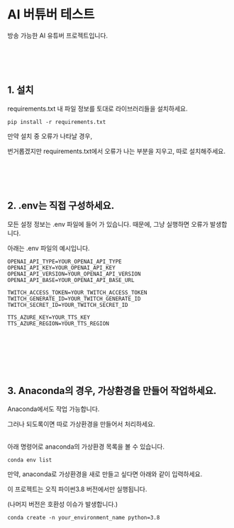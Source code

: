 # AI 버튜버 테스트

방송 가능한 AI 유튜버 프로젝트입니다.
<br><br><br><br><br>

## 1. 설치
requirements.txt 내 파일 정보를 토대로 라이브러리들을 설치하세요.

```
pip install -r requirements.txt
```

만약 설치 중 오류가 나타날 경우, 

번거롭겠지만 requirements.txt에서 오류가 나는 부분을 지우고, 따로 설치해주세요.
<br><br><br><br><br>

## 2. .env는 직접 구성하세요.
모든 설정 정보는 .env 파일에 들어 가 있습니다.
때문에, 그냥 실행하면 오류가 발생합니다.

아래는 .env 파일의 예시입니다.

```
OPENAI_API_TYPE=YOUR_OPENAI_API_TYPE
OPENAI_API_KEY=YOUR_OPENAI_API_KEY
OPENAI_API_VERSION=YOUR_OPENAI_API_VERSION
OPENAI_API_BASE=YOUR_OPENAI_API_BASE_URL

TWITCH_ACCESS_TOKEN=YOUR_TWITCH_ACCESS_TOKEN
TWITCH_GENERATE_ID=YOUR_TWITCH_GENERATE_ID
TWITCH_SECRET_ID=YOUR_TWITCH_SECRET_ID

TTS_AZURE_KEY=YOUR_TTS_KEY
TTS_AZURE_REGION=YOUR_TTS_REGION
```
<br><br><br><br><br>

## 3. Anaconda의 경우, 가상환경을 만들어 작업하세요.

Anaconda에서도 작업 가능합니다.

그러나 되도록이면 따로 가상환경을 만들어서 처리하세요.<br><br>

아래 명령어로 anaconda의 가상환경 목록을 볼 수 있습니다.

```
conda env list
```


만약, anaconda로 가상환경을 새로 만들고 싶다면 아래와 같이 입력하세요.

이 프로젝트는 오직 파이썬3.8 버전에서만 실행됩니다. 

(나머지 버전은 호환성 이슈가 발생합니다.)

```
conda create -n your_environment_name python=3.8
```